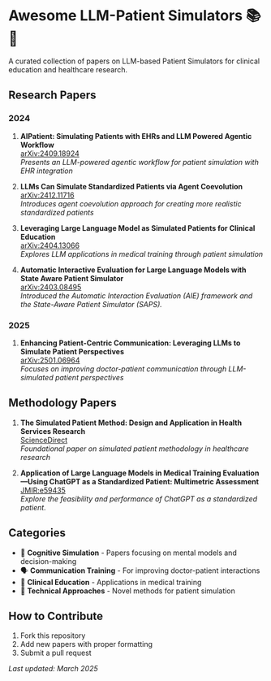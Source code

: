 # Awesome LLM-Patient Simulators 📚🏥

A curated collection of papers on LLM-based Patient Simulators for clinical education and healthcare research.

## Research Papers

### 2024
1. **AIPatient: Simulating Patients with EHRs and LLM Powered Agentic Workflow**  
   [arXiv:2409.18924](https://arxiv.org/abs/2409.18924)  
   *Presents an LLM-powered agentic workflow for patient simulation with EHR integration*

2. **LLMs Can Simulate Standardized Patients via Agent Coevolution**  
   [arXiv:2412.11716](https://arxiv.org/pdf/2412.11716)  
   *Introduces agent coevolution approach for creating more realistic standardized patients*

3. **Leveraging Large Language Model as Simulated Patients for Clinical Education**  
   [arXiv:2404.13066](https://arxiv.org/pdf/2404.13066)  
   *Explores LLM applications in medical training through patient simulation*

4. **Automatic Interactive Evaluation for Large Language Models with State Aware Patient Simulator**  
   [arXiv:2403.08495](https://arxiv.org/pdf/2403.08495)  
   *Introduced the Automatic Interaction Evaluation (AIE) framework and the State-Aware Patient Simulator (SAPS).*

### 2025
1. **Enhancing Patient-Centric Communication: Leveraging LLMs to Simulate Patient Perspectives**  
   [arXiv:2501.06964](https://arxiv.org/pdf/2501.06964)   
   *Focuses on improving doctor-patient communication through LLM-simulated patient perspectives*

## Methodology Papers
1. **The Simulated Patient Method: Design and Application in Health Services Research**  
   [ScienceDirect](https://www.sciencedirect.com/science/article/abs/pii/S1551741121001625)  
   *Foundational paper on simulated patient methodology in healthcare research*  

2. **Application of Large Language Models in Medical Training Evaluation—Using ChatGPT as a Standardized Patient: Multimetric Assessment**
   [JMIR:e59435](https://www.jmir.org/2025/1/e59435)  
   *Explore the feasibility and performance of ChatGPT as a standardized patient.*  
    

## Categories
- 🧠 **Cognitive Simulation** - Papers focusing on mental models and decision-making
- 🗣️ **Communication Training** - For improving doctor-patient interactions
- 🏥 **Clinical Education** - Applications in medical training
- 🤖 **Technical Approaches** - Novel methods for patient simulation

## How to Contribute
1. Fork this repository
2. Add new papers with proper formatting
3. Submit a pull request

*Last updated: March 2025*
